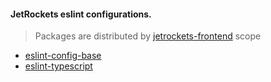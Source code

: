 #### JetRockets eslint configurations.

> Packages are distributed by [jetrockets-frontend](https://www.npmjs.com/org/jetrockets-frontend) scope

- [eslint-config-base](https://www.npmjs.com/package/@jetrockets-frontend/eslint-config-base)
- [eslint-typescript](https://www.npmjs.com/package/@jetrockets-frontend/eslint-typescript)